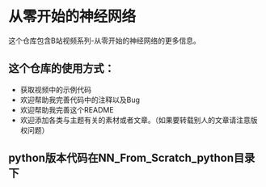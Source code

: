 # 从零开始的神经网络
这个仓库包含B站视频系列-从零开始的神经网络的更多信息。

## 这个仓库的使用方式：

- 获取视频中的示例代码
- 欢迎帮助我完善代码中的注释以及Bug
- 欢迎帮助我完善这个README
- 欢迎添加各类与主题有关的素材或者文章。（如果要转载别人的文章请注意版权问题）

## python版本代码在NN_From_Scratch_python目录下
